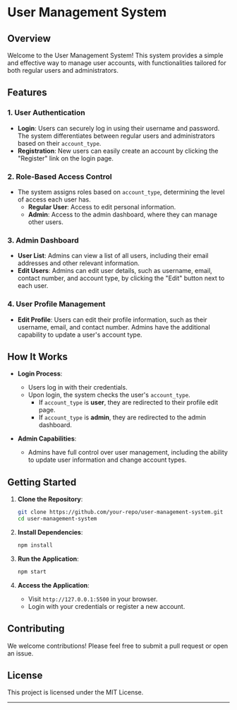 # User Management System

## Overview

Welcome to the User Management System! This system provides a simple and effective way to manage user accounts, with functionalities tailored for both regular users and administrators.

## Features

### 1. **User Authentication**
   - **Login**: Users can securely log in using their username and password. The system differentiates between regular users and administrators based on their `account_type`.
   - **Registration**: New users can easily create an account by clicking the "Register" link on the login page.

### 2. **Role-Based Access Control**
   - The system assigns roles based on `account_type`, determining the level of access each user has.
     - **Regular User**: Access to edit personal information.
     - **Admin**: Access to the admin dashboard, where they can manage other users.

### 3. **Admin Dashboard**
   - **User List**: Admins can view a list of all users, including their email addresses and other relevant information.
   - **Edit Users**: Admins can edit user details, such as username, email, contact number, and account type, by clicking the "Edit" button next to each user.

### 4. **User Profile Management**
   - **Edit Profile**: Users can edit their profile information, such as their username, email, and contact number. Admins have the additional capability to update a user's account type.

## How It Works

- **Login Process**: 
   - Users log in with their credentials.
   - Upon login, the system checks the user's `account_type`.
     - If `account_type` is **user**, they are redirected to their profile edit page.
     - If `account_type` is **admin**, they are redirected to the admin dashboard.

- **Admin Capabilities**:
   - Admins have full control over user management, including the ability to update user information and change account types.

## Getting Started

1. **Clone the Repository**:
   ```bash
   git clone https://github.com/your-repo/user-management-system.git
   cd user-management-system
   ```

2. **Install Dependencies**:
   ```bash
   npm install
   ```

3. **Run the Application**:
   ```bash
   npm start
   ```

4. **Access the Application**:
   - Visit `http://127.0.0.1:5500` in your browser.
   - Login with your credentials or register a new account.

## Contributing

We welcome contributions! Please feel free to submit a pull request or open an issue.

## License

This project is licensed under the MIT License.

---
